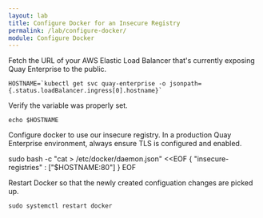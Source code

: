 ```yaml
---
layout: lab
title: Configure Docker for an Insecure Registry
permalink: /lab/configure-docker/
module: Configure Docker
---
```


Fetch the URL of your AWS Elastic Load Balancer that's currently exposing Quay Enterprise to the public.

```
HOSTNAME=`kubectl get svc quay-enterprise -o jsonpath={.status.loadBalancer.ingress[0].hostname}`
```

Verify the variable was properly set.

```
echo $HOSTNAME
```
Configure docker to use our insecure registry. In a production Quay Enterprise environment, always ensure TLS is configured and enabled.

sudo bash -c "cat > /etc/docker/daemon.json" <<EOF
{
    "insecure-registries" : ["$HOSTNAME:80"]
  }
EOF


Restart Docker so that the newly created configuation changes are picked up.

```
sudo systemctl restart docker
```